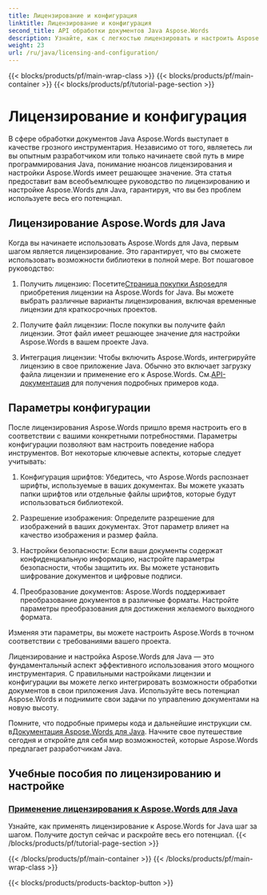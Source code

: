 ```yaml
---
title: Лицензирование и конфигурация
linktitle: Лицензирование и конфигурация
second_title: API обработки документов Java Aspose.Words
description: Узнайте, как с легкостью лицензировать и настроить Aspose.Words для Java. Погрузитесь в тонкости настройки этого мощного инструментария для обработки документов в ваших приложениях Java.
weight: 23
url: /ru/java/licensing-and-configuration/
---
```


{{< blocks/products/pf/main-wrap-class >}}
{{< blocks/products/pf/main-container >}}
{{< blocks/products/pf/tutorial-page-section >}}

# Лицензирование и конфигурация

В сфере обработки документов Java Aspose.Words выступает в качестве грозного инструментария. Независимо от того, являетесь ли вы опытным разработчиком или только начинаете свой путь в мире программирования Java, понимание нюансов лицензирования и настройки Aspose.Words имеет решающее значение. Эта статья предоставит вам всеобъемлющее руководство по лицензированию и настройке Aspose.Words для Java, гарантируя, что вы без проблем используете весь его потенциал.

## Лицензирование Aspose.Words для Java

Когда вы начинаете использовать Aspose.Words для Java, первым шагом является лицензирование. Это гарантирует, что вы сможете использовать возможности библиотеки в полной мере. Вот пошаговое руководство:

1.  Получить лицензию: Посетите[Страница покупки Aspose](https://purchase.aspose.com/buy)для приобретения лицензии на Aspose.Words for Java. Вы можете выбрать различные варианты лицензирования, включая временные лицензии для краткосрочных проектов.

2. Получите файл лицензии: После покупки вы получите файл лицензии. Этот файл имеет решающее значение для настройки Aspose.Words в вашем проекте Java.

3.  Интеграция лицензии: Чтобы включить Aspose.Words, интегрируйте лицензию в свое приложение Java. Обычно это включает загрузку файла лицензии и применение его к Aspose.Words. См.[API-документация](https://reference.aspose.com/words/java/) для получения подробных примеров кода.

## Параметры конфигурации

После лицензирования Aspose.Words пришло время настроить его в соответствии с вашими конкретными потребностями. Параметры конфигурации позволяют вам настроить поведение набора инструментов. Вот некоторые ключевые аспекты, которые следует учитывать:

1. Конфигурация шрифтов: Убедитесь, что Aspose.Words распознает шрифты, используемые в ваших документах. Вы можете указать папки шрифтов или отдельные файлы шрифтов, которые будут использоваться библиотекой.

2. Разрешение изображения: Определите разрешение для изображений в ваших документах. Этот параметр влияет на качество изображения и размер файла.

3. Настройки безопасности: Если ваши документы содержат конфиденциальную информацию, настройте параметры безопасности, чтобы защитить их. Вы можете установить шифрование документов и цифровые подписи.

4. Преобразование документов: Aspose.Words поддерживает преобразование документов в различные форматы. Настройте параметры преобразования для достижения желаемого выходного формата.

Изменяя эти параметры, вы можете настроить Aspose.Words в точном соответствии с требованиями вашего проекта.

Лицензирование и настройка Aspose.Words для Java — это фундаментальный аспект эффективного использования этого мощного инструментария. С правильными настройками лицензии и конфигурации вы можете легко интегрировать возможности обработки документов в свои приложения Java. Используйте весь потенциал Aspose.Words и поднимите свои задачи по управлению документами на новую высоту.

 Помните, что подробные примеры кода и дальнейшие инструкции см. в[Документация Aspose.Words для Java](https://reference.aspose.com/words/java/). Начните свое путешествие сегодня и откройте для себя мир возможностей, которые Aspose.Words предлагает разработчикам Java.

## Учебные пособия по лицензированию и настройке
### [Применение лицензирования к Aspose.Words для Java](./applying-licensing/)
Узнайте, как применять лицензирование к Aspose.Words for Java шаг за шагом. Получите доступ сейчас и раскройте весь его потенциал.
{{< /blocks/products/pf/tutorial-page-section >}}

{{< /blocks/products/pf/main-container >}}
{{< /blocks/products/pf/main-wrap-class >}}

{{< blocks/products/products-backtop-button >}}
